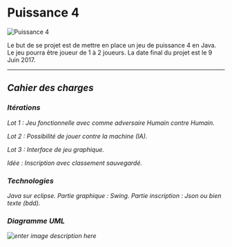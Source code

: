 # **Puissance 4** 
![Puissance 4](http://www.android-mt.com/wp-content/uploads/fgp/post/Puissance4LOGO.png)

Le but de se projet est de mettre en place un jeu de puissance 4 en Java. Le jeu pourra être joueur de 1 à 2 joueurs. La date final du projet est le 9 Juin 2017.

----------

## <i class="icon-book">Cahier des charges
### Itérations
Lot 1 : Jeu fonctionnelle avec comme adversaire Humain contre Humain.

Lot 2 : Possibilité de jouer contre la machine (IA).

Lot 3 : Interface de jeu graphique.

Idée : Inscription avec classement sauvegardé.

### Technologies
Java sur eclipse.
Partie graphique : Swing.
Partie inscription : Json ou bien texte (bdd).

### Diagramme UML

![enter image description here](https://lh3.googleusercontent.com/-Nesr6KLSNRs/WOZc5Z8uKGI/AAAAAAAACTY/D09QREE24Z8GXp1OlH_glL5ZrA_lGNTPwCLcB/s0/Diagramme+de+classe+java+puissance+4.png "Diagramme de classe java puissance 4.png")
